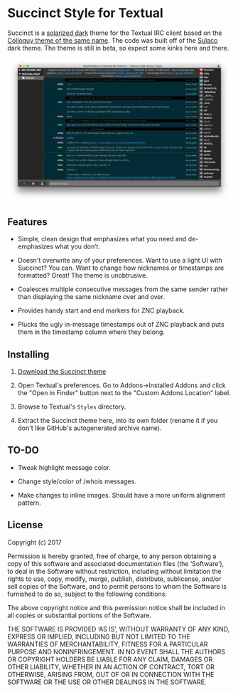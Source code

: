 Succinct Style for Textual
==========================

Succinct is a [solarized dark](http://ethanschoonover.com/solarized) theme for the Textual IRC client based on the [Colloquy theme of the same name](https://github.com/TempSpas/succinct-for-colloquy). The code was built off of the [Sulaco](https://github.com/rgrove/textual-sulaco) dark theme. The theme is still in beta, so expect some kinks here and there.

![Screenshot](/Screenshots/screenshot1.png?raw=true)

## Features

* Simple, clean design that emphasizes what you need and de-emphasizes what you don’t.

* Doesn't overwrite any of your preferences. Want to use a light UI with Succinct?
  You can. Want to change how nicknames or timestamps are formatted? Great! The theme is unobtrusive.

* Coalesces multiple consecutive messages from the same sender rather than
  displaying the same nickname over and over.

* Provides handy start and end markers for ZNC playback.

* Plucks the ugly in-message timestamps out of ZNC playback and puts them in the
  timestamp column where they belong.

## Installing

1. [Download the Succinct theme](https://github.com/TempSpas/textual-succinct/archive/master.zip)

2. Open Textual's preferences. Go to Addons->Installed Addons and click the
   "Open in Finder" button next to the "Custom Addons Location" label.

3. Browse to Textual's `Styles` directory.

4. Extract the Succinct theme here, into its own folder (rename it if you don't
   like GitHub's autogenerated archive name).

<!-- NOTE: The theme currently displays the full topic bar at all times. If you wish to have it display a shortened version that lengthens upon hovering, uncomment the lines marked at 576 and 584. -->

## TO-DO

* Tweak highlight message color.

* Change style/color of /whois messages.

* Make changes to inline images. Should have a more uniform alignment pattern.

## License

Copyright (c) 2017

Permission is hereby granted, free of charge, to any person obtaining a copy of
this software and associated documentation files (the ‘Software’), to deal in
the Software without restriction, including without limitation the rights to
use, copy, modify, merge, publish, distribute, sublicense, and/or sell copies of
the Software, and to permit persons to whom the Software is furnished to do so,
subject to the following conditions:

The above copyright notice and this permission notice shall be included in all
copies or substantial portions of the Software.

THE SOFTWARE IS PROVIDED ‘AS IS’, WITHOUT WARRANTY OF ANY KIND, EXPRESS OR
IMPLIED, INCLUDING BUT NOT LIMITED TO THE WARRANTIES OF MERCHANTABILITY, FITNESS
FOR A PARTICULAR PURPOSE AND NONINFRINGEMENT. IN NO EVENT SHALL THE AUTHORS OR
COPYRIGHT HOLDERS BE LIABLE FOR ANY CLAIM, DAMAGES OR OTHER LIABILITY, WHETHER
IN AN ACTION OF CONTRACT, TORT OR OTHERWISE, ARISING FROM, OUT OF OR IN
CONNECTION WITH THE SOFTWARE OR THE USE OR OTHER DEALINGS IN THE SOFTWARE.
